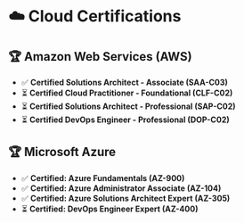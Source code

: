 # ☁️ Cloud Certifications

## 🏆 Amazon Web Services (AWS)
- ✅ **Certified Solutions Architect - Associate (SAA-C03)**
- ⏳ **Certified Cloud Practitioner - Foundational (CLF-C02)**
- ⏳ **Certified Solutions Architect - Professional (SAP-C02)**
- ⏳ **Certified DevOps Engineer - Professional (DOP-C02)**

## 🏆 Microsoft Azure
- ✅ **Certified: Azure Fundamentals (AZ-900)**
- ✅ **Certified: Azure Administrator Associate (AZ-104)**
- ✅ **Certified: Azure Solutions Architect Expert (AZ-305)**
- ⏳ **Certified: DevOps Engineer Expert (AZ-400)**

